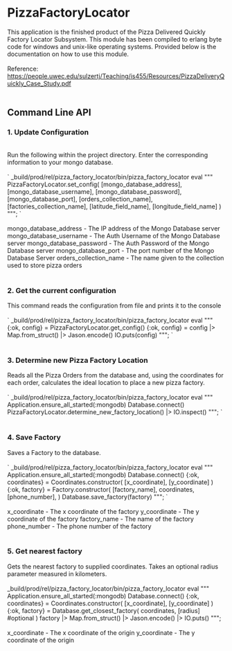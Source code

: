 # PizzaFactoryLocator

This application is the finished product of the Pizza Delivered Quickly Factory Locator Subsystem. This module has been compiled to erlang byte code for windows and unix-like operating systems. Provided below is the documentation on how to use this module.
<br>
<br>
Reference: https://people.uwec.edu/sulzertj/Teaching/is455/Resources/PizzaDeliveryQuickly_Case_Study.pdf
<br>
<br>
<h2>Command Line API</h2>
<h3>1. Update Configuration</h3>
<br>
Run the following within the project directory. Enter the corresponding information to your mongo database.
<br>
<br>
`
_build/prod/rel/pizza_factory_locator/bin/pizza_factory_locator eval """
PizzaFactoryLocator.set_config(
  [mongo_database_address],
  [mongo_database_username],
  [mongo_database_password],
  [mongo_database_port],
  [orders_collection_name],
  [factories_collection_name],
  [latitude_field_name],
  [longitude_field_name]
)
""";
`
<br>
<br>
mongo_database_address - The IP address of the Mongo Database server
mongo_database_username - The Auth Username of the Mongo Database server
mongo_database_password - The Auth Password of the Mongo Database server
mongo_database_port - The port number of the Mongo Database Server
orders_collection_name - The name given to the collection used to store pizza orders
<br>
<br>
<h3>2. Get the current configuration</h3>
This command reads the configuration from file and prints it to the console
<br>
<br>
`
_build/prod/rel/pizza_factory_locator/bin/pizza_factory_locator eval """
{:ok, config} = PizzaFactoryLocator.get_config()
{:ok, config} = config |> Map.from_struct() |> Jason.encode()
IO.puts(config)
""";
`
<br>
<br>
<h3>3. Determine new Pizza Factory Location</h3>
Reads all the Pizza Orders from the database and, using the coordinates for each order, calculates the ideal location to place a new pizza factory.
<br>
<br>
`
_build/prod/rel/pizza_factory_locator/bin/pizza_factory_locator eval """
Application.ensure_all_started(:mongodb)
Database.connect()
PizzaFactoryLocator.determine_new_factory_location() |> IO.inspect()
""";
`
<br>
<br>
<h3>4. Save Factory</h3>
Saves a Factory to the database.
<br>
<br>
`
_build/prod/rel/pizza_factory_locator/bin/pizza_factory_locator eval """
Application.ensure_all_started(:mongodb)
Database.connect()
{:ok, coordinates} = Coordinates.constructor(
  [x_coordinate],
  [y_coordinate]
)
{:ok, factory} = Factory.constructor(
  [factory_name],
  coordinates,
  [phone_number],
)
Database.save_factory(factory)
""";
`
<br>
<br>
x_coordinate - The x coordinate of the factory
y_coordinate - The y coordinate of the factory
factory_name - The name of the factory
phone_number - The phone number of the factory
<br>
<br>
<h3>5. Get nearest factory</h3>
Gets the nearest factory to supplied coordinates. Takes an optional radius parameter measured in kilometers.
<br>
<br>
_build/prod/rel/pizza_factory_locator/bin/pizza_factory_locator eval """
Application.ensure_all_started(:mongodb)
Database.connect()
{:ok, coordinates} = Coordinates.constructor(
  [x_coordinate],
  [y_coordinate]
)
{:ok, factory} = Database.get_closest_factory(
  coordinates, [radius] #optional
)
factory |> Map.from_struct() |> Jason.encode() |> IO.puts()
""";
<br>
<br>
x_coordinate - The x coordinate of the origin
y_coordinate - The y coordinate of the origin
